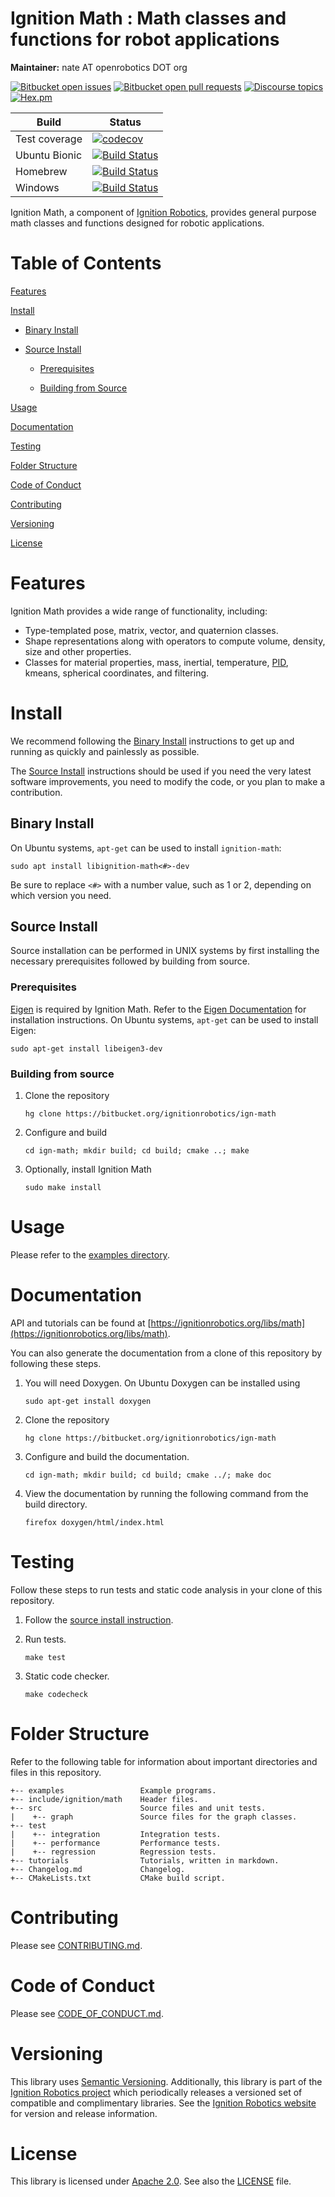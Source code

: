 # Ignition Math : Math classes and functions for robot applications

**Maintainer:** nate AT openrobotics DOT org 

[![Bitbucket open issues](https://img.shields.io/bitbucket/issues-raw/ignitionrobotics/ign-math.svg)](https://bitbucket.org/ignitionrobotics/ign-math/issues)
[![Bitbucket open pull requests](https://img.shields.io/bitbucket/pr-raw/ignitionrobotics/ign-math.svg)](https://bitbucket.org/ignitionrobotics/ign-math/pull-requests)
[![Discourse topics](https://img.shields.io/discourse/https/community.gazebosim.org/topics.svg)](https://community.gazebosim.org)
[![Hex.pm](https://img.shields.io/hexpm/l/plug.svg)](https://www.apache.org/licenses/LICENSE-2.0)

Build | Status
-- | --
Test coverage | [![codecov](https://codecov.io/bb/ignitionrobotics/ign-math/branch/default/graph/badge.svg)](https://codecov.io/bb/ignitionrobotics/ign-math)  
Ubuntu Bionic | [![Build Status](https://build.osrfoundation.org/buildStatus/icon?job=ignition_math-ci-default-bionic-amd64)](https://build.osrfoundation.org/job/ignition_math-ci-default-bionic-amd64)  
Homebrew      | [![Build Status](https://build.osrfoundation.org/buildStatus/icon?job=ignition_math-ci-default-homebrew-amd64)](https://build.osrfoundation.org/job/ignition_math-ci-default-homebrew-amd64)  
Windows       | [![Build Status](https://build.osrfoundation.org/buildStatus/icon?job=ignition_math-ci-default-windows7-amd64)](https://build.osrfoundation.org/job/ignition_math-ci-default-windows7-amd64)

Ignition Math, a component of [Ignition
Robotics](https://ignitionrobotics.org), provides general purpose math
classes and functions designed for robotic applications.

# Table of Contents

[Features](#markdown-header-features)

[Install](#markdown-header-install)

* [Binary Install](#markdown-header-binary-install)

* [Source Install](#markdown-header-source-install)

    * [Prerequisites](#markdown-header-prerequisites)
  
    * [Building from Source](#markdown-header-building-from-source)

[Usage](#markdown-header-usage)

[Documentation](#markdown-header-documentation)

[Testing](#markdown-header-testing)

[Folder Structure](#markdown-header-folder-structure)

[Code of Conduct](#markdown-header-code-of-conduct)

[Contributing](#markdown-header-code-of-contributing)

[Versioning](#markdown-header-versioning)

[License](#markdown-header-license)

# Features

Ignition Math provides a wide range of functionality, including:

* Type-templated pose, matrix, vector, and quaternion classes. 
* Shape representations along with operators to compute volume, density, size and other properties. 
* Classes for material properties, mass, inertial, temperature, [PID](https://en.wikipedia.org/wiki/PID_controller), kmeans, spherical coordinates, and filtering.

# Install

We recommend following the [Binary Install](#markdown-header-binary-install) instructions to get up and running as quickly and painlessly as possible.

The [Source Install](#markdown-header-source-install) instructions should be used if you need the very latest software improvements, you need to modify the code, or you plan to make a contribution.

## Binary Install

On Ubuntu systems, `apt-get` can be used to install `ignition-math`:

```
sudo apt install libignition-math<#>-dev
```

Be sure to replace `<#>` with a number value, such as 1 or 2, depending on
which version you need.

## Source Install

Source installation can be performed in UNIX systems by first installing the
necessary prerequisites followed by building from source. 

### Prerequisites

[Eigen](http://eigen.tuxfamily.org/index.php?title=Main_Page) is required by Ignition Math. Refer to the [Eigen Documentation](ttp://eigen.tuxfamily.org/index.php?title=Main_Page#Documentation) for installation instructions. On Ubuntu systems, `apt-get` can be used to install Eigen:

```
sudo apt-get install libeigen3-dev
```

### Building from source

1. Clone the repository

    ```
    hg clone https://bitbucket.org/ignitionrobotics/ign-math
    ```

2. Configure and build

    ```
    cd ign-math; mkdir build; cd build; cmake ..; make
    ```
    
3. Optionally, install Ignition Math

    ```
    sudo make install
    ```

# Usage

Please refer to the [examples directory](https://bitbucket.org/ignitionrobotics/ign-math/raw/default/examples/?at=default).

# Documentation

API and tutorials can be found at [https://ignitionrobotics.org/libs/math](https://ignitionrobotics.org/libs/math).

You can also generate the documentation from a clone of this repository by following these steps.

1. You will need Doxygen. On Ubuntu Doxygen can be installed using

    ```
    sudo apt-get install doxygen
    ```

2. Clone the repository

    ```
    hg clone https://bitbucket.org/ignitionrobotics/ign-math
    ```

3. Configure and build the documentation.

    ```
    cd ign-math; mkdir build; cd build; cmake ../; make doc
    ```

4. View the documentation by running the following command from the build directory.

    ```
    firefox doxygen/html/index.html
    ```

# Testing

Follow these steps to run tests and static code analysis in your clone of this repository.

1. Follow the [source install instruction](#markdown-header-source-install).

2. Run tests.

    ```
    make test
    ```

3. Static code checker.

    ```
    make codecheck
    ```

# Folder Structure

Refer to the following table for information about important directories and files in this repository.

```
+-- examples                 Example programs.
+-- include/ignition/math    Header files.
+-- src                      Source files and unit tests.
|    +-- graph               Source files for the graph classes.
+-- test
|    +-- integration         Integration tests.
|    +-- performance         Performance tests.
|    +-- regression          Regression tests.
+-- tutorials                Tutorials, written in markdown.
+-- Changelog.md             Changelog.
+-- CMakeLists.txt           CMake build script.
```
# Contributing

Please see
[CONTRIBUTING.md](https://bitbucket.org/ignitionrobotics/ign-gazebo/src/406665896aa40bb42f14cf61d48b3d94f2fc5dd8/CONTRIBUTING.md?at=default&fileviewer=file-view-default).

# Code of Conduct

Please see
[CODE_OF_CONDUCT.md](https://bitbucket.org/ignitionrobotics/ign-gazebo/src/406665896aa40bb42f14cf61d48b3d94f2fc5dd8/CODE_OF_CONDUCT.md?at=default&fileviewer=file-view-default).

# Versioning

This library uses [Semantic Versioning](https://semver.org/). Additionally, this library is part of the [Ignition Robotics project](https://ignitionrobotics.org) which periodically releases a versioned set of compatible and complimentary libraries. See the [Ignition Robotics website](https://ignitionrobotics.org) for version and release information.

# License

This library is licensed under [Apache 2.0](https://www.apache.org/licenses/LICENSE-2.0). See also the [LICENSE](https://bitbucket.org/ignitionrobotics/ign-math/src/default/LICENSE) file.
